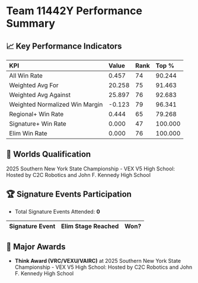 # Team 11442Y Performance Summary

## 📈 Key Performance Indicators
| KPI | Value | Rank | Top % |
|:---|:-----|:----|:-----|
| All Win Rate | 0.457 | 74 | 90.244 |
| Weighted Avg For | 20.258 | 75 | 91.463 |
| Weighted Avg Against | 25.897 | 76 | 92.683 |
| Weighted Normalized Win Margin | -0.123 | 79 | 96.341 |
| Regional+ Win Rate | 0.444 | 65 | 79.268 |
| Signature+ Win Rate | 0.000 | 47 | 100.000 |
| Elim Win Rate | 0.000 | 76 | 100.000 |


## 🎯 Worlds Qualification
2025 Southern New York State Championship - VEX V5 High School: Hosted by C2C Robotics and John F. Kennedy High School

## 🏆 Signature Events Participation
- Total Signature Events Attended: **0**

| Signature Event | Elim Stage Reached | Won? |
|:----------------|:-------------------|:----|


## 🥇 Major Awards
- **Think Award (VRC/VEXU/VAIRC)** at 2025 Southern New York State Championship - VEX V5 High School: Hosted by C2C Robotics and John F. Kennedy High School

